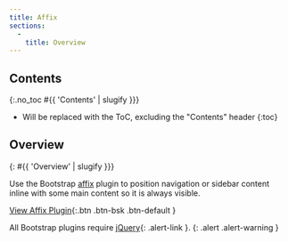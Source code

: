 ```yaml
---
title: Affix
sections:
  -
    title: Overview
---
```


## Contents
{:.no_toc #{{ 'Contents' | slugify }}}

* Will be replaced with the ToC, excluding the "Contents" header
{:toc}

## Overview
{: #{{ 'Overview' | slugify }}}

Use the Bootstrap [affix](http://getbootstrap.com/javascript/#affix) plugin to position navigation or sidebar content
inline with some main content so it is always visible.

[View Affix Plugin](http://getbootstrap.com/javascript/#affix){:.btn .btn-bsk .btn-default }

All Bootstrap plugins require [jQuery](https://jquery.com){: .alert-link }.
{: .alert .alert-warning }
